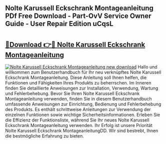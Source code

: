 ## Nolte Karussell Eckschrank Montageanleitung PDf Free Download - Part-OvV Service Owner Guide - User Repair Edition uCqsL

# <h2><a href="http://df7rr2a.blite.top/?on=Nolte+Karussell+Eckschrank+Montageanleitung">🔗Download 👉🔴 Nolte Karussell Eckschrank Montageanleitung</a></h2>

[![Nolte Karussell Eckschrank Montageanleitung new download](https://i.imgur.com/lujVjoI.png)](http://df7rr2a.blite.top/?on=Nolte+Karussell+Eckschrank+Montageanleitung)
Hallo und willkommen zum Benutzerhandbuch für Ihr neu verknüpftes Nolte Karussell Eckschrank Montageanleitung. Diese Anleitung soll Ihnen helfen, die Funktionen und Fähigkeiten Ihres Produkts zu beherrschen. Im Inneren finden Sie detaillierte Anweisungen zur Installation, Verwendung, Wartung und Fehlerbehebung. Bevor Sie Ihren Nolte Karussell Eckschrank Montageanleitung verwenden, finden Sie in diesem Benutzerhandbuch umfassende Anweisungen zur Einrichtung, Bedienung und Fehlerbehebung des Produkts. Es enthält schrittweise Anleitungen zur Verwendung der einzelnen Funktionen sowie wichtige Sicherheitsinformationen. Erleben Sie die Effizienz der Funktionsliste, während Sie Ihr neues Nolte Karussell Eckschrank Montageanleitung verwenden. Ihr Erfolg ist unsere Priorität Nolte Karussell Eckschrank MontageanleitungDD. Wir sind bestrebt, Ihnen die bestmögliche Erfahrung zu bieten.

